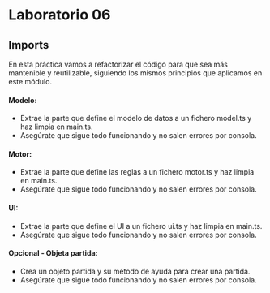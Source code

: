 # Laboratorio 06

## **Imports**

En esta práctica vamos a refactorizar el código para que sea más mantenible y reutilizable, siguiendo los mismos principios que aplicamos en este módulo.

#### Modelo:
- Extrae la parte que define el modelo de datos a un fichero model.ts y haz limpia en main.ts.
- Asegúrate que sigue todo funcionando y no salen errores por consola.

#### Motor:
- Extrae la parte que define las reglas a un fichero motor.ts y haz limpia en main.ts.
- Asegúrate que sigue todo funcionando y no salen errores por consola.

#### UI:
- Extrae la parte que define el UI a un fichero ui.ts y haz limpia en main.ts.
- Asegúrate que sigue todo funcionando y no salen errores por consola.

#### Opcional - Objeta partida: 
- Crea un objeto partida y su método de ayuda para crear una partida.
- Asegúrate que sigue todo funcionando y no salen errores por consola.
